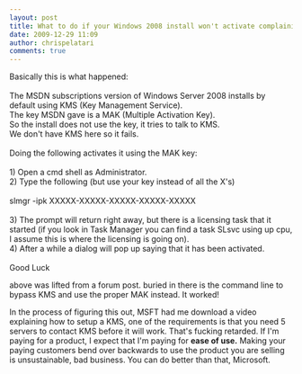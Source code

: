 ```yaml
---
layout: post
title: What to do if your Windows 2008 install won't activate complaining about no KMS server
date: 2009-12-29 11:09
author: chrispelatari
comments: true
---
```


<p>Basically this is what happened:<br /><br />The MSDN subscriptions version of 
Windows Server 2008 installs by default using KMS (Key Management 
Service).<br />The key MSDN gave is a MAK (Multiple Activation Key).<br />So the 
install does not use the key, it tries to talk to KMS.<br />We don't have KMS here 
so it fails.<br /><br />Doing the following activates it using the MAK 
key:<br /><br />1) Open a cmd shell as Administrator.<br />2) Type the following (but 
use your key instead of all the X's)<br /><br />slmgr -ipk 
XXXXX-XXXXX-XXXXX-XXXXX-XXXXX<br /><br />3) The prompt will return right away, but 
there is a licensing task that it started (if you look in Task Manager you can 
find a task SLsvc using up cpu, I assume this is where the licensing is going 
on).<br />4) After a while a dialog will pop up saying that it has been 
activated.<br /><br />Good Luck</p>
<p>above was lifted from a forum post. buried in there is the command line to 
bypass KMS and use the proper MAK instead. It worked!</p>
<p>In the process of figuring this out, MSFT had me download a video explaining 
how to setup a KMS, one of the requirements is that you need 5 servers to 
contact KMS before it will work. That's fucking retarded. If I'm paying for a 
product, I expect that I'm paying for <strong>ease of use.</strong> Making your 
paying customers bend over backwards to use the product you are selling is 
unsustainable, bad business. You can do better than that, 
Microsoft.</p>
